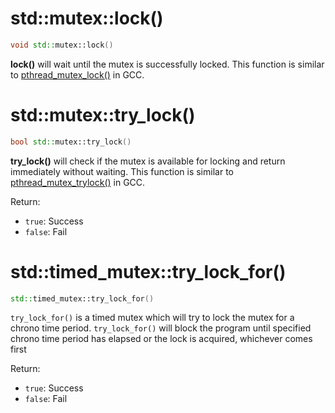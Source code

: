 # std::mutex::lock()

```cpp
void std::mutex::lock()
```

**lock()** will wait until the mutex is successfully locked. This function is similar to [pthread_mutex_lock()](https://github.com/TranPhucVinh/C/blob/master/Physical%20layer/Thread/API/Inter-task%20communication.md#pthread_mutex_lock) in GCC.

# std::mutex::try_lock()
```cpp
bool std::mutex::try_lock()
```

**try_lock()** will check if the mutex is available for locking and return immediately without waiting. This function is similar to [pthread_mutex_trylock()](https://github.com/TranPhucVinh/C/blob/master/Physical%20layer/Thread/Documents/Mutex.md#using-pthread_mutex_trylock) in GCC.

Return:
* ``true``: Success
* ``false``: Fail

# std::timed_mutex::try_lock_for()
```cpp
std::timed_mutex::try_lock_for()
```

``try_lock_for()`` is a timed mutex which will try to lock the mutex for a chrono time period. ``try_lock_for()`` will block the program until specified chrono time period has elapsed or the lock is acquired, whichever comes first

Return:
* ``true``: Success
* ``false``: Fail
